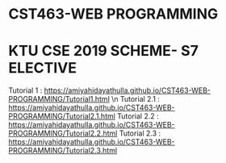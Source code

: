 # CST463-WEB PROGRAMMING
# KTU CSE 2019 SCHEME- S7 ELECTIVE
Tutorial 1 : https://amiyahidayathulla.github.io/CST463-WEB-PROGRAMMING/Tutorial1.html \n
Tutorial 2.1 : https://amiyahidayathulla.github.io/CST463-WEB-PROGRAMMING/Tutorial2.1.html
Tutorial 2.2 : https://amiyahidayathulla.github.io/CST463-WEB-PROGRAMMING/Tutorial2.2.html
Tutorial 2.3 : https://amiyahidayathulla.github.io/CST463-WEB-PROGRAMMING/Tutorial2.3.html

